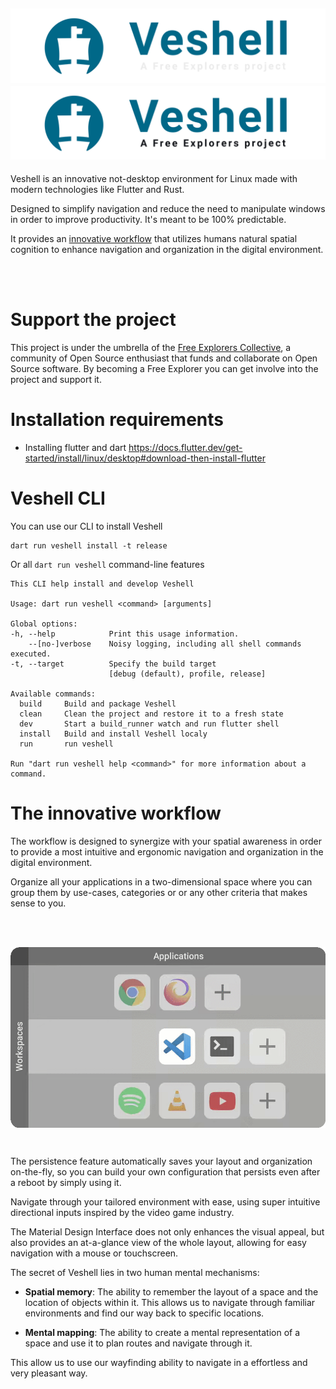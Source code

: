 ![Veshell](docs/assets/veshell_banner_dark.svg#gh-dark-mode-only)
![Veshell](docs/assets/veshell_banner_light.svg#gh-light-mode-only)
---

Veshell is an innovative not-desktop environment for Linux made with modern technologies like Flutter and Rust.

Designed to simplify navigation and reduce the need to manipulate windows in order to improve productivity. It's meant to be 100% predictable.

It provides an [innovative workflow](#the-innovative-workflow) that utilizes humans natural spatial cognition to enhance navigation and organization in the digital environment.

<br/>
<br/>

# Support the project
This project is under the umbrella of the [Free Explorers Collective](https://free-explorers.com), a community of Open Source enthusiast that funds and collaborate on Open Source software. 
By becoming a Free Explorer you can get involve into the project and support it.

# Installation requirements

- Installing flutter and dart https://docs.flutter.dev/get-started/install/linux/desktop#download-then-install-flutter

# Veshell CLI

You can use our CLI to install Veshell

```shell
dart run veshell install -t release
```

Or all `dart run veshell` command-line features
```shell
This CLI help install and develop Veshell

Usage: dart run veshell <command> [arguments]

Global options:
-h, --help            Print this usage information.
    --[no-]verbose    Noisy logging, including all shell commands executed.
-t, --target          Specify the build target
                      [debug (default), profile, release]

Available commands:
  build     Build and package Veshell
  clean     Clean the project and restore it to a fresh state
  dev       Start a build_runner watch and run flutter shell
  install   Build and install Veshell localy
  run       run veshell

Run "dart run veshell help <command>" for more information about a command.
```

# The innovative workflow

The workflow is designed to synergize with your spatial awareness in order to provide a most intuitive and ergonomic navigation and organization in the digital environment.

Organize all your applications in a two-dimensional space where you can group them by use-cases, categories or or any other criteria that makes sense to you.

<br/>
<p align="center" valign="middle">
 <img align="center" valign="middle" src="./docs/assets/spatialisation.gif"
            alt="Spatialisation illustrated">
</p>
<br/>

The persistence feature automatically saves your layout and organization on-the-fly, so you can build your own configuration that persists even after a reboot by simply using it.

Navigate through your tailored environment with ease, using super intuitive directional inputs inspired by the video game industry.

The Material Design Interface does not only enhances the visual appeal, but also provides an at-a-glance view of the whole layout, allowing for easy navigation with a mouse or touchscreen.

The secret of Veshell lies in two human mental mechanisms:

- **Spatial memory**: The ability to remember the layout of a space and the location of objects within it. This allows us to navigate through familiar environments and find our way back to specific locations.

- **Mental mapping**: The ability to create a mental representation of a space and use it to plan routes and navigate through it.

This allow us to use our wayfinding ability to navigate in a effortless and very pleasant way.
